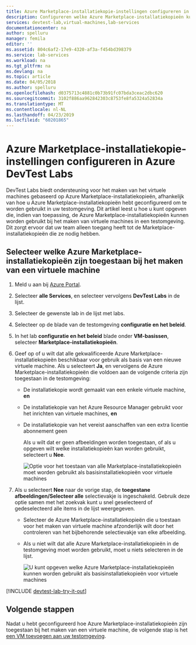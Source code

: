 ```yaml
---
title: Azure Marketplace-installatiekopie-instellingen configureren in Azure DevTest Labs | Microsoft Docs
description: Configureren welke Azure Marketplace-installatiekopieën kunnen worden gebruikt bij het maken van een virtuele machine in Azure DevTest Labs
services: devtest-lab,virtual-machines,lab-services
documentationcenter: na
author: spelluru
manager: femila
editor: ''
ms.assetid: 804c6af2-17e9-4320-af3a-f454bd398379
ms.service: lab-services
ms.workload: na
ms.tgt_pltfrm: na
ms.devlang: na
ms.topic: article
ms.date: 04/05/2018
ms.author: spelluru
ms.openlocfilehash: d0375713c4881c0b73b91fc07bda3ceac2dbc620
ms.sourcegitcommit: 3102f886aa962842303c8753fe8fa5324a52834a
ms.translationtype: MT
ms.contentlocale: nl-NL
ms.lasthandoff: 04/23/2019
ms.locfileid: "60201865"
---
```

# <a name="configure-azure-marketplace-image-settings-in-azure-devtest-labs"></a>Azure Marketplace-installatiekopie-instellingen configureren in Azure DevTest Labs
DevTest Labs biedt ondersteuning voor het maken van het virtuele machines gebaseerd op Azure Marketplace-installatiekopieën, afhankelijk van hoe u Azure Marketplace-installatiekopieën hebt geconfigureerd om te worden gebruikt in uw testomgeving. Dit artikel leest u hoe u kunt opgeven die, indien van toepassing, de Azure Marketplace-installatiekopieën kunnen worden gebruikt bij het maken van virtuele machines in een testomgeving. Dit zorgt ervoor dat uw team alleen toegang heeft tot de Marketplace-installatiekopieën die ze nodig hebben. 

## <a name="select-which-azure-marketplace-images-are-allowed-when-creating-a-vm"></a>Selecteer welke Azure Marketplace-installatiekopieën zijn toegestaan bij het maken van een virtuele machine
1. Meld u aan bij [Azure Portal](https://go.microsoft.com/fwlink/p/?LinkID=525040).
2. Selecteer **alle Services**, en selecteer vervolgens **DevTest Labs** in de lijst.
3. Selecteer de gewenste lab in de lijst met labs. 
4. Selecteer op de blade van de testomgeving **configuratie en het beleid**.
5. In het lab **configuratie en het beleid** blade onder **VM-basissen**, selecteer **Marketplace-installatiekopieën**.
6. Geef op of u wilt dat alle gekwalificeerde Azure Marketplace-installatiekopieën beschikbaar voor gebruik als basis van een nieuwe virtuele machine. Als u selecteert **Ja**, en vervolgens de Azure Marketplace-installatiekopieën die voldoen aan de volgende criteria zijn toegestaan in de testomgeving:
   
   * De installatiekopie wordt gemaakt van een enkele virtuele machine, **en**
   * De installatiekopie van het Azure Resource Manager gebruikt voor het inrichten van virtuele machines, **en**
   * De installatiekopie van het vereist aanschaffen van een extra licentie abonnement geen
     
     Als u wilt dat er geen afbeeldingen worden toegestaan, of als u opgeven wilt welke installatiekopieën kan worden gebruikt, selecteert u **Nee**.
     
     ![Optie voor het toestaan van alle Marketplace-installatiekopieën moet worden gebruikt als basisinstallatiekopieën voor virtuele machines](./media/devtest-lab-configure-marketplace-images/allow-all-marketplace-images.png)
7. Als u selecteert **Nee** naar de vorige stap, de **toegestane afbeeldingen/Selecteer alle** selectievakje is ingeschakeld. 
   Gebruik deze optie samen met het zoekvak kunt u snel geselecteerd of gedeselecteerd alle items in de lijst weergegeven.
   * Selecteer de Azure Marketplace-installatiekopieën die u toestaan voor het maken van virtuele machine afzonderlijk wilt door het controleren van het bijbehorende selectievakje van elke afbeelding.
   * Als u niet wilt dat alle Azure Marketplace-installatiekopieën in de testomgeving moet worden gebruikt, moet u niets selecteren in de lijst.
   
     ![U kunt opgeven welke Azure Marketplace-installatiekopieën kunnen worden gebruikt als basisinstallatiekopieën voor virtuele machines](./media/devtest-lab-configure-marketplace-images/select-marketplace-images.png)

[!INCLUDE [devtest-lab-try-it-out](../../includes/devtest-lab-try-it-out.md)]

## <a name="next-steps"></a>Volgende stappen
Nadat u hebt geconfigureerd hoe Azure Marketplace-installatiekopieën zijn toegestaan bij het maken van een virtuele machine, de volgende stap is het [een VM toevoegen aan uw testomgeving](devtest-lab-add-vm.md).

